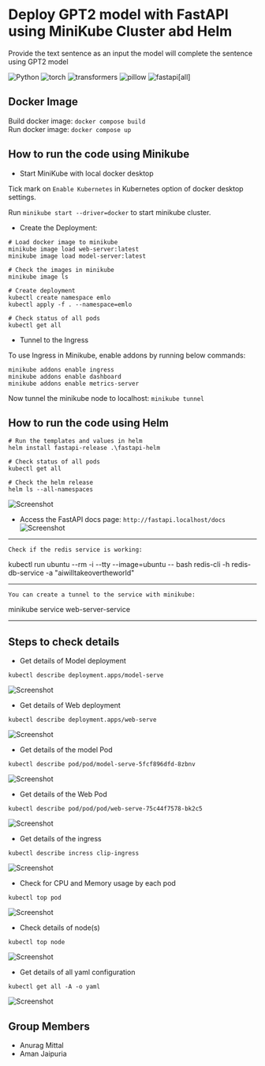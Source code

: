 # Deploy GPT2  model with FastAPI using MiniKube Cluster abd Helm

Provide the text sentence as an input the model will complete the sentence using GPT2 model


![Python](https://img.shields.io/badge/python-3.9-blue)
![torch](https://img.shields.io/badge/torch-1.12.0-orange)
![transformers](https://img.shields.io/badge/transformers-4.30.2-orange)
![pillow](https://img.shields.io/badge/pillow-9.5.0-orange)
![fastapi[all]](https://img.shields.io/badge/fastapi[all]-0.98.0-green)


## Docker Image

Build docker image: `docker compose build`  
Run docker image: `docker compose up`


## How to run the code using Minikube 
- Start MiniKube with local docker desktop

Tick mark on `Enable Kubernetes` in Kubernetes option of docker desktop settings.

Run `minikube start --driver=docker` to start minikube cluster.

- Create the Deployment: 
```
# Load docker image to minikube
minikube image load web-server:latest
minikube image load model-server:latest

# Check the images in minikube 
minikube image ls

# Create deployment
kubectl create namespace emlo
kubectl apply -f . --namespace=emlo

# Check status of all pods
kubectl get all

```

- Tunnel to the Ingress

To use Ingress in Minikube, enable addons by running below commands:

```
minikube addons enable ingress
minikube addons enable dashboard
minikube addons enable metrics-server
```
Now tunnel the minikube node to localhost: `minikube tunnel`


## How to run the code using Helm 
```
# Run the templates and values in helm 
helm install fastapi-release .\fastapi-helm

# Check status of all pods
kubectl get all

# Check the helm release 
helm ls --all-namespaces
```
![Screenshot](Images/get_all.JPG)

- Access the FastAPI docs page: `http://fastapi.localhost/docs`
![Screenshot](Images/fastapi_inference.JPG)


---------------------------------------------------------

`Check if the redis service is working:`

kubectl run ubuntu --rm -i --tty --image=ubuntu -- bash
redis-cli -h redis-db-service -a "aiwilltakeovertheworld"

---------------------------------------------------------

`You can create a tunnel to the service with minikube:`

minikube service web-server-service

---------------------------------------------------------

## Steps to check details

- Get details of Model deployment
```
kubectl describe deployment.apps/model-serve 
```
![Screenshot](Images/deployment_model.JPG)

- Get details of Web deployment
```
kubectl describe deployment.apps/web-serve 
```
![Screenshot](Images/deployment_web.JPG)

- Get details of the model Pod
```
kubectl describe pod/pod/model-serve-5fcf896dfd-8zbnv
```
![Screenshot](Images/pod_model.JPG)

- Get details of the Web Pod
```
kubectl describe pod/pod/pod/web-serve-75c44f7578-bk2c5 
```
![Screenshot](Images/pod_web.JPG)


- Get details of the ingress
```
kubectl describe incress clip-ingress
```
![Screenshot](Images/Ingress.JPG)

- Check for CPU and Memory usage by each pod
```
kubectl top pod
```
![Screenshot](Images/top_pod.JPG)

- Check details of node(s)
```
kubectl top node
```
![Screenshot](Images/top_node.JPG)

- Get details of all yaml configuration
```
kubectl get all -A -o yaml
```


![Screenshot](Images/kubernetes2.jpg)

## Group Members
- Anurag Mittal
- Aman Jaipuria
